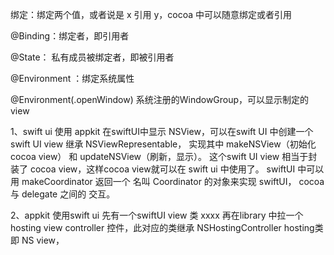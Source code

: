 绑定：绑定两个值，或者说是 x 引用 y，cocoa 中可以随意绑定或者引用

@Binding：绑定者，即引用者

@State： 私有成员被绑定者，即被引用者

@Environment ：绑定系统属性

@Environment(\.openWindow) 系统注册的WindowGroup，可以显示制定的 view


1、swift ui 使用 appkit
在swiftUI中显示 NSView，可以在swift UI 中创建一个 swift UI view 继承 NSViewRepresentable，
实现其中 makeNSView（初始化cocoa view） 和 updateNSView（刷新，显示）。
这个swift UI view 相当于封装了 cocoa view，这样cocoa view就可以在 swift ui 中使用了。
swiftUI 中可以用  makeCoordinator 返回一个 名叫 Coordinator 的对象来实现 swiftUI， cocoa 与 delegate 之间的 交互。

2、appkit 使用swift ui
先有一个swiftUI view 类 xxxx
再在library 中拉一个hosting view controller 控件，此对应的类继承 NSHostingController<xxxx>
hosting类即 NS view，

